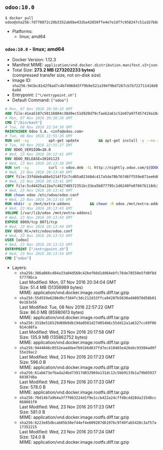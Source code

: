 ## `odoo:10.0`

```console
$ docker pull odoo@sha256:7d770872c28b3352ab6be432ba42850ffe4e7e1dffc958247c51a1b7b8a00df7
```

-	Platforms:
	-	linux; amd64

### `odoo:10.0` - linux; amd64

-	Docker Version: 1.12.3
-	Manifest MIME: `application/vnd.docker.distribution.manifest.v2+json`
-	Total Size: **273.2 MB (273202233 bytes)**  
	(compressed transfer size, not on-disk size)
-	Image ID: `sha256:941bc81d2f8ad7c4b74968d3ff9b9e521a394f9bd7267cb7b722711418d86a9d`
-	Entrypoint: `["\/entrypoint.sh"]`
-	Default Command: `["odoo"]`

```dockerfile
# Mon, 07 Nov 2016 20:30:25 GMT
ADD file:41ea5187c50116884c38d9ec51d920d79cfaeb2a61c52e07a97f457419a10a4f in / 
# Mon, 07 Nov 2016 20:30:26 GMT
CMD ["/bin/bash"]
# Tue, 08 Nov 2016 22:54:38 GMT
MAINTAINER Odoo S.A. <info@odoo.com>
# Tue, 08 Nov 2016 22:55:26 GMT
RUN set -x;         apt-get update         && apt-get install -y --no-install-recommends             ca-certificates             curl             node-less             python-gevent             python-pip             python-pyinotify             python-renderpm             python-support         && curl -o wkhtmltox.deb -SL http://nightly.odoo.com/extra/wkhtmltox-0.12.1.2_linux-jessie-amd64.deb         && echo '40e8b906de658a2221b15e4e8cd82565a47d7ee8 wkhtmltox.deb' | sha1sum -c -         && dpkg --force-depends -i wkhtmltox.deb         && apt-get -y install -f --no-install-recommends         && apt-get purge -y --auto-remove -o APT::AutoRemove::RecommendsImportant=false -o APT::AutoRemove::SuggestsImportant=false npm         && rm -rf /var/lib/apt/lists/* wkhtmltox.deb         && pip install psycogreen==1.0
# Tue, 08 Nov 2016 22:55:27 GMT
ENV ODOO_VERSION=10.0
# Wed, 23 Nov 2016 20:12:41 GMT
ENV ODOO_RELEASE=20161123
# Wed, 23 Nov 2016 20:13:38 GMT
RUN set -x;         curl -o odoo.deb -SL http://nightly.odoo.com/${ODOO_VERSION}/nightly/deb/odoo_${ODOO_VERSION}.${ODOO_RELEASE}_all.deb         && echo '3c9edd6f1b5673c2a87fe65cfa5f404ef5f9c8e7 odoo.deb' | sha1sum -c -         && dpkg --force-depends -i odoo.deb         && apt-get update         && apt-get -y install -f --no-install-recommends         && rm -rf /var/lib/apt/lists/* odoo.deb
# Wed, 23 Nov 2016 20:13:40 GMT
COPY file:33fddeba88e5214ff2c7cd05a02348dc417a5de70b767d6ff559e871ee6d046a in / 
# Wed, 23 Nov 2016 20:13:41 GMT
COPY file:5cd4425a11ba7c482740572351bc33ea5b877795c1d6240fe07667b118dc3740 in /etc/odoo/ 
# Wed, 23 Nov 2016 20:13:42 GMT
RUN chown odoo /etc/odoo/odoo.conf
# Wed, 23 Nov 2016 20:13:43 GMT
RUN mkdir -p /mnt/extra-addons         && chown -R odoo /mnt/extra-addons
# Wed, 23 Nov 2016 20:13:43 GMT
VOLUME [/var/lib/odoo /mnt/extra-addons]
# Wed, 23 Nov 2016 20:13:43 GMT
EXPOSE 8069/tcp 8071/tcp
# Wed, 23 Nov 2016 20:13:44 GMT
ENV ODOO_RC=/etc/odoo/odoo.conf
# Wed, 23 Nov 2016 20:13:53 GMT
USER [odoo]
# Wed, 23 Nov 2016 20:13:53 GMT
ENTRYPOINT ["/entrypoint.sh"]
# Wed, 23 Nov 2016 20:13:54 GMT
CMD ["odoo"]
```

-	Layers:
	-	`sha256:386a066cd84a33a04d560c42bef66d1dd64ebfc76de78550e5fd0f8d57778bca`  
		Last Modified: Mon, 07 Nov 2016 20:34:04 GMT  
		Size: 51.4 MB (51356989 bytes)  
		MIME: application/vnd.docker.image.rootfs.diff.tar.gzip
	-	`sha256:55d559e6206d9cf304fc3dc212d33ffca94207b5630ad40970d58b010e183e56`  
		Last Modified: Tue, 08 Nov 2016 22:57:22 GMT  
		Size: 86.0 MB (85980613 bytes)  
		MIME: application/vnd.docker.image.rootfs.diff.tar.gzip
	-	`sha256:3318e516529d60b9db19da0581d27d054b6c55dd12a1a6327cc69f06014c08fa`  
		Last Modified: Wed, 23 Nov 2016 20:17:58 GMT  
		Size: 135.9 MB (135862752 bytes)  
		MIME: application/vnd.docker.image.rootfs.diff.tar.gzip
	-	`sha256:9444046c0552eaaddeefb91b6d637fd7ec410465e426ebc93504ad9f55e19ac2`  
		Last Modified: Wed, 23 Nov 2016 20:17:23 GMT  
		Size: 596.0 B  
		MIME: application/vnd.docker.image.rootfs.diff.tar.gzip
	-	`sha256:61ab673efbada24bd73917d032969a131dc12c5bb9133b1a79b0593760387d8a`  
		Last Modified: Wed, 23 Nov 2016 20:17:23 GMT  
		Size: 578.0 B  
		MIME: application/vnd.docker.image.rootfs.diff.tar.gzip
	-	`sha256:70d14b7a9b4a3f7f063224d1f9e1ccb422a24cffd8cdd28da215d8cc060001f0`  
		Last Modified: Wed, 23 Nov 2016 20:17:23 GMT  
		Size: 581.0 B  
		MIME: application/vnd.docker.image.rootfs.diff.tar.gzip
	-	`sha256:6223e85dbcab05b30ef44ef4e609287d6197bc9740fab5420c3af57a17352215`  
		Last Modified: Wed, 23 Nov 2016 20:17:24 GMT  
		Size: 124.0 B  
		MIME: application/vnd.docker.image.rootfs.diff.tar.gzip
